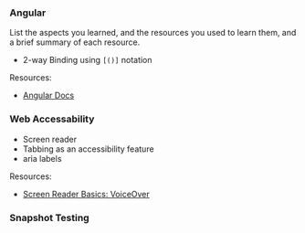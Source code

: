 ### Angular

List the aspects you learned, and the resources you used to learn them, and a brief summary of each resource.

- 2-way Binding using `[()]` notation

Resources:

- [Angular Docs](https://angular.io/docs)

### Web Accessability

- Screen reader
- Tabbing as an accessibility feature
- aria labels

Resources:

- [Screen Reader Basics: VoiceOver](https://www.youtube.com/watch?v=5R-6WvAihms&list=PLNYkxOF6rcICWx0C9LVWWVqvHlYJyqw7g&index=8&ab_channel=GoogleChromeDevelopers)

### Snapshot Testing
